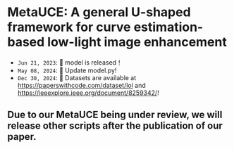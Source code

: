 # MetaUCE: A general U-shaped framework for curve estimation-based low-light image enhancement

- `Jun 21, 2023`: 🚀 model is released！
- `May 08, 2024`: 🚀 Update model.py!
- `Dec 30, 2024`: 🚀 Datasets are available at https://paperswithcode.com/dataset/lol and https://ieeexplore.ieee.org/document/8259342/!


## Due to our MetaUCE being under review, we will release other scripts after the publication of our paper.
